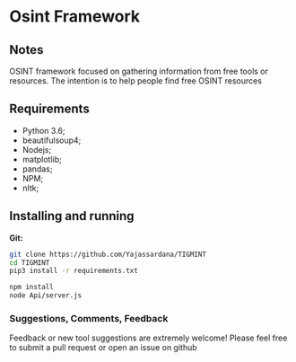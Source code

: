 # Osint Framework

## Notes
OSINT framework focused on gathering information from free tools or resources. The intention is to help people find free OSINT resources


## Requirements
- Python 3.6;
- beautifulsoup4;
- Nodejs;
- matplotlib;
- pandas;
- NPM;
- nltk;

## Installing and running

**Git:**
```bash
git clone https://github.com/Yajassardana/TIGMINT
cd TIGMINT
pip3 install -r requirements.txt

npm install
node Api/server.js
```

### Suggestions, Comments, Feedback
Feedback or new tool suggestions are extremely welcome!  Please feel free to submit a pull request or open an issue on github

